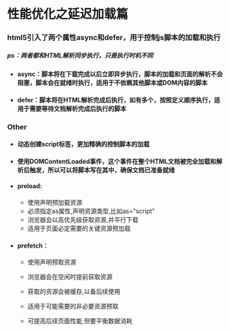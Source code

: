# 性能优化之延迟加载篇

### html5引入了两个属性async和defer，用于控制js脚本的加载和执行

##### ps：两者都和HTML解析同步执行，只是执行时机不同

- #### **async**：脚本将在下载完成以后立即异步执行，脚本的加载和页面的解析不会阻塞，脚本会在就绪时执行，适用于不依赖其他脚本或DOM内容的脚本

- #### **defer**：脚本将在HTML解析完成后执行，如有多个，按照定义顺序执行，适用于需要等待文档解析完成后执行的脚本

### Other

- #### 动态创建script标签，更加精确的控制脚本的加载

- #### 使用DOMContentLoaded事件，这个事件在整个HTML文档被完全加载和解析后触发，所以可以将脚本写在其中，确保文档已准备就绪

- #### preload:

  - 使用<link rel="preload">声明预加载资源
  - 必须指定as属性,声明资源类型,比如as="script"
  - 浏览器会以高优先级获取资源,并平行下载
  - 适用于页面必定需要的关键资源预加载

- #### prefetch：

  - 使用<link rel="prefetch">声明预取资源

  - 浏览器会在空闲时提前获取资源
  - 获取的资源会被缓存,以备后续使用
  - 适用于可能需要的非必要资源预取
  - 可提高后续页面性能,但要平衡数据消耗
